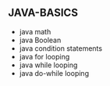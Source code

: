 ## JAVA-BASICS 
* java math 
* java Boolean  
* java condition statements
* java for looping
* java while looping
* java do-while looping
